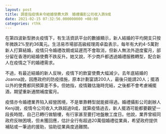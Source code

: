 ```yaml
---
layout: post
title: 調查指疫情未令結婚使費大跌　婚禮攝影公司收入跌9成
date: 2021-02-15 07:32:56.000000000 +08:00
categories: rthk
---
```


在第四波新型肺炎疫情下，有生活資訊平台的數據顯示，新人結婚的平均開支只按年微跌2%至約36萬元。生活易市場部高級經理周卓盈表示，每年有大約4-5萬對新人打算結婚，疫情只令婚禮改期或延遲而不會取消，但新人無法外遊度蜜月，部分留在香港的結婚使費不跌反升。她又說，不少商戶都透過婚禮服務轉型，配合新人在疫情之下的婚禮需求。

不過，有最近結婚的新人反映，疫情下的飲宴使費大幅減少。去年底結婚的Joanna說，因應政府的防疫措施，原本計劃宴請200人，最後只能請20人；擺酒以外的使費都同預算差不多。但她指，疫情難估幾時完結，之後都不會考慮補擺酒，期望重新通關補度蜜月。

疫情亦令婚禮業界陷入經營困境，不是單靠轉型就能捱得過。婚禮攝影公司創辦人Kenji說，疫情令公司收入大跌超過9成，就算疫情過去，新人擺酒可能都要觀望一段長時間，自己已轉行做驗樓，有行家甚至要打地盤散工度日。他說，業界曾經同政府反映困境，但未獲回應，估計全行有超過20萬個婚禮從業員，希望政府提供補貼或一筆過的援助，協助從業員度過難關。
